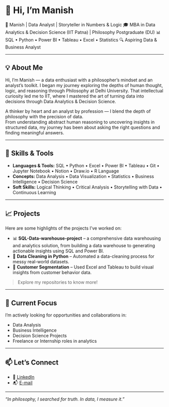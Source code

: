 # 👋 Hi, I’m Manish

🚀 Manish | Data Analyst | Storyteller in Numbers & Logic
🎓 MBA in Data Analytics & Decision Science (IIT Patna) | Philosophy Postgraduate (DU)
📊 SQL • Python • Power BI • Tableau • Excel • Statistics 
🔍 Aspiring Data & Business Analyst  

---

## 💡 About Me


Hi, I’m Manish — a data enthusiast with a philosopher’s mindset and an analyst’s toolkit.
I began my journey exploring the depths of human thought, logic, and reasoning through Philosophy at Delhi University. That intellectual curiosity led me to IIT, where I mastered the art of turning data into decisions through Data Analytics & Decision Science.

A thinker by heart and an analyst by profession — I blend the depth of philosophy with the precision of data.  
From understanding abstract human reasoning to uncovering insights in structured data, my journey has been about asking the right questions and finding meaningful answers.

---

## 🔧 Skills & Tools

- **Languages & Tools:** SQL • Python • Excel • Power BI • Tableau • Git • Jupyter Notebook • Notion • Draw.io • R Language
- **Concepts:** Data Analysis • Data Visualization • Statistics • Business Intelligence • Decision Science  
- **Soft Skills:** Logical Thinking • Critical Analysis • Storytelling with Data • Continuous Learning  

---

## 📈 Projects

Here are some highlights of the projects I’ve worked on:

- 📊 **SQL-Data-warehouse-project** – a comprehensive data warehousing and analytics solution, from building a data warehouse to generating actionable insights using SQL and Power BI.  
- 🧹 **Data Cleaning in Python** – Automated a data-cleaning process for messy real-world datasets.  
- 📍 **Customer Segmentation** – Used Excel and Tableau to build visual insights from customer behavior data.  

> Explore my repositories to know more!

---

## 🚀 Current Focus

I’m actively looking for opportunities and collaborations in:  
- Data Analysis  
- Business Intelligence  
- Decision Science Projects  
- Freelance or Internship roles in analytics  

---

## 📫 Let’s Connect

- 💼 [LinkedIn](https://www.linkedin.com/in/manish-kumar-996949182/) 
- 📬 [E-mail](manishkumar7544426@gmail.com)

---

_“In philosophy, I searched for truth. In data, I measure it.”_

